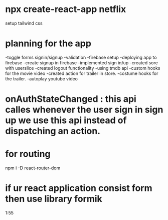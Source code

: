 # npx create-react-app netflix
setup tailwind css

# planning for the app
-toggle forms signin/signup
-validation
-firebase setup
-deploying app to firebase
-create signup in firebase
-implemented sign in/up
-created sore with userslice
-created logout functionality
-using tmdb api
-custom hooks for the movie video
-created action for trailer in store.
-costume hooks for the trailer.
-autoplay youtube video 
# onAuthStateChanged : this api calles whenever the user sign in sign up we use this api instead of dispatching an action.
# for routing
npm i -D react-router-dom

# if ur react application consist form then use library formik

1:55